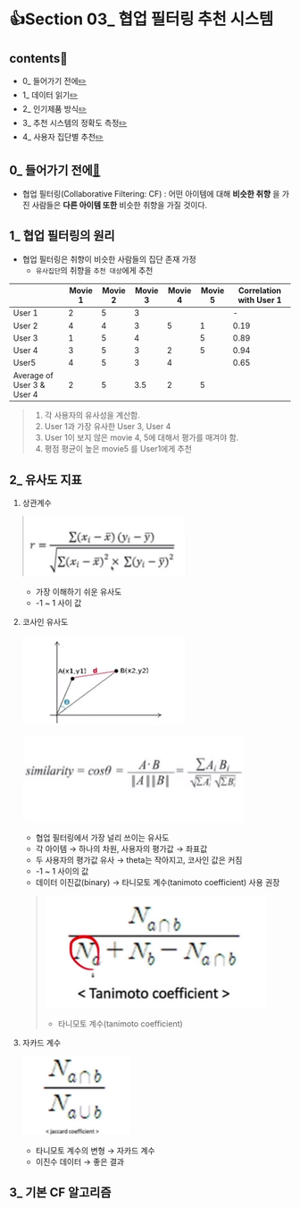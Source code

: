 # 👍Section 03_ 협업 필터링 추천 시스템

## contents📑<a id='contents'></a>

* 0_ 들어가기 전에[✏️](#0)
* 1_ 데이터 읽기[✏️](#1)
* 2_ 인기제품 방식[✏️](#2)
* 3_ 추천 시스템의 정확도 측정[✏️](#3)
* 4_ 사용자 집단별 추천[✏️](#4)

## 0_ 들어가기 전에[📑](#contents)<a id='0'></a>

* 협업 필터링(Collaborative Filtering: CF) : 어떤 아이템에 대해 **비슷한 취향** 을 가진 사람들은 **다른 아이템 또한** 비슷한 취향을 가질 것이다. 

## 1_ 협업 필터링의 원리

* 협업 필터링은 취향이 비슷한 사람들의 집단 존재 가정
  * `유사집단`의 취향을 `추천 대상`에게 추천

|                            | Movie 1 | Movie 2 | Movie 3 | Movie 4 | Movie 5 | Correlation with User 1 |
| -------------------------- | ------- | ------- | ------- | ------- | ------- | ----------------------- |
| User 1                     | 2       | 5       | 3       |         |         | -                       |
| User 2                     | 4       | 4       | 3       | 5       | 1       | 0.19                    |
| User 3                     | 1       | 5       | 4       |         | 5       | 0.89                    |
| User 4                     | 3       | 5       | 3       | 2       | 5       | 0.94                    |
| User5                      | 4       | 5       | 3       | 4       |         | 0.65                    |
| Average of User 3 & User 4 | 2       | 5       | 3.5     | 2       | 5       |                         |

> 1. 각 사용자의 유사성을 계산함. 
> 2. User 1과 가장 유사한 User 3, User 4
> 3. User 1이 보지 않은 movie 4, 5에 대해서 평가를 매겨야 함.
> 4. 평점 평균이 높은 movie5 를 User1에게 추천

## 2_ 유사도 지표

1. 상관계수

   ![](./image/3_2-1.png)

   * 가장 이해하기 쉬운 유사도
   * -1 ~ 1 사이 값

2. 코사인 유사도

   ![](./image/3_2-2.png)

   ![](./image/3_2-3.png)

   * 협업 필터링에서 가장 널리 쓰이는 유사도
   * 각 아이템 → 하나의 차원, 사용자의 평가값 → 좌표값
   * 두 사용자의 평가값 유사  → theta는 작아지고, 코사인 값은 커짐
   * -1 ~ 1 사이의 값
   * 데이터 이진값(binary)  → 타니모토 계수(tanimoto coefficient) 사용 권장

   > ![](./image/3_2-4.png)
   >
   > * 타니모토 계수(tanimoto coefficient)

3. 자카드 계수

   ![](./image/3_2-5.png)

   * 타니모토 계수의 변형 → 자카드 계수
   * 이진수 데이터 → 좋은 결과

## 3_ 기본 CF 알고리즘

